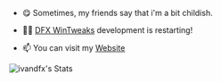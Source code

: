 - 😋 Sometimes, my friends say that i'm a bit childish.

- 👨‍💻  [DFX WinTweaks](https://ivandfx.github.io/DFXWinTweaks) development is restarting!

- 📫 You can visit my [Website](https://ivandfx.github.io)

![ivandfx's Stats](https://github-readme-stats.vercel.app/api?username=ivandfx&theme=vue-dark&show_icons=true&hide_border=true&count_private=true)
